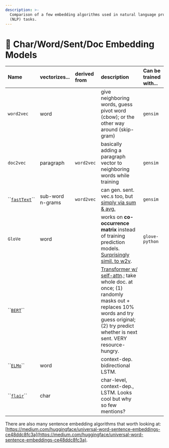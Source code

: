 ```yaml
---
description: >-
  Comparison of a few embedding algorithms used in natural language processing
  (NLP) tasks.
---
```


# 💬 Char/Word/Sent/Doc Embedding Models

| Name | vectorizes... | derived from | description | Can be trained with... |
| :--- | :--- | :--- | :--- | :--- |
| `word2vec` | word |  | give neighboring words, guess pivot word \(cbow\); or the other way around \(skip-gram\) | `gensim` |
| `doc2vec` | paragraph | `word2vec` | basically adding a paragraph vector to neighboring words while training | `gensim` |
| \`\`[`fastText`](https://github.com/facebookresearch/fastText)\`\` | sub-word n-grams | `word2vec` | can gen. sent. vec.s too, but [simply via sum & avg. ](https://github.com/facebookresearch/fastText/issues/26#issuecomment-363001444) | `gensim` |
| `GloVe` | word |  | works on **co-occurrence matrix** instead of training prediction models. [Surprisingly simil. to w2v](http://mlexplained.com/2018/04/29/paper-dissected-glove-global-vectors-for-word-representation-explained/). | `glove-python` |
| \`\`[`BERT`](https://towardsdatascience.com/bert-explained-state-of-the-art-language-model-for-nlp-f8b21a9b6270)\`\` |  |  | [Transformer w/ self-attn](http://jalammar.github.io/illustrated-transformer/).; take whole doc. at once; \(1\) randomly masks out + replaces 10% words and try guess original; \(2\) try predict whether is next sent. VERY resource-hungry. |  |
| \`\`[`ELMo`](http://mlexplained.com/2018/06/15/paper-dissected-deep-contextualized-word-representations-explained/)\`\` | word |  | context-dep. bidirectional LSTM. |  |
| \`\`[`flair`](https://drive.google.com/file/d/17yVpFA7MmXaQFTe-HDpZuqw9fJlmzg56/view)\`\` | char |  | char-level, context-dep., LSTM. Looks cool but why so few mentions? |  |

There are also many sentence embedding algorithms that worth looking at: [https://medium.com/huggingface/universal-word-sentence-embeddings-ce48ddc8fc3a](https://medium.com/huggingface/universal-word-sentence-embeddings-ce48ddc8fc3a).



